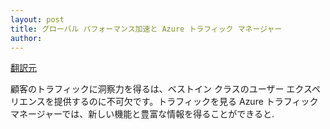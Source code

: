 ```yaml
---
layout: post
title: グローバル パフォーマンス加速と Azure トラフィック マネージャー 
author: 
---
```

[翻訳元](https://azure.microsoft.com/blog/global-performance-acceleration-with-azure-traffic-manager/)

顧客のトラフィックに洞察力を得るは、ベストイン クラスのユーザー エクスペリエンスを提供するのに不可欠です。トラフィックを見る Azure トラフィック マネージャーでは、新しい機能と豊富な情報を得ることができると.